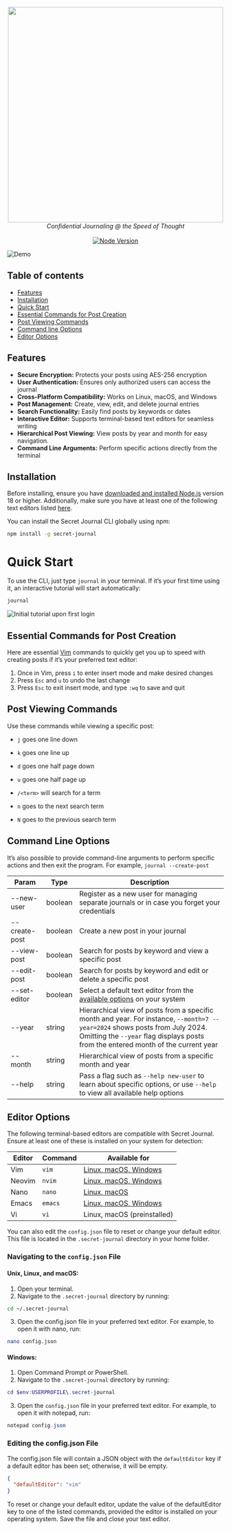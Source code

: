 <p align="center">
  <img width="500" src="https://utfs.io/f/e4fde66c-dea5-46c5-9b4b-9c83de8b633a-n3ch5g.png">
  <br>
  <i>Confidential Journaling @ the Speed of Thought</i>
  <br>
  <br>
  <a href="#"><img src="https://img.shields.io/badge/node-%3E=18.0.0-brightgreen.svg" alt="Node Version"></a>
</p>

![Demo](https://utfs.io/f/d23952bc-18a9-4bda-ae9d-2eb6afadb1e6-tz1yqs.gif)

## Table of contents

- [Features](#features)
- [Installation](#installation)
- [Quick Start](#quick-start)
- [Essential Commands for Post Creation](#essential-commands-for-post-creation)
- [Post Viewing Commands](#post-viewing-commands)
- [Command line Options](#command-line-options)
- [Editor Options](#editor-options)

## Features

- <strong>Secure Encryption:</strong> Protects your posts using AES-256 encryption
- <strong>User Authentication:</strong> Ensures only authorized users can access the journal
- <strong>Cross-Platform Compatibility:</strong> Works on Linux, macOS, and Windows
- <strong>Post Management:</strong> Create, view, edit, and delete journal entries
- <strong>Search Functionality:</strong> Easily find posts by keywords or dates
- <strong>Interactive Editor:</strong> Supports terminal-based text editors for seamless writing
- <strong>Hierarchical Post Viewing:</strong> View posts by year and month for easy navigation.
- <strong>Command Line Arguments:</strong> Perform specific actions directly from the terminal

## Installation

Before installing, ensure you have [downloaded and installed Node.js](https://nodejs.org/en/download/) version 18 or higher. Additionally, make sure you have at least one of the following text editors listed [here](#editor-options).

You can install the Secret Journal CLI globally using npm:

```bash
npm install -g secret-journal
```

# Quick Start

To use the CLI, just type `journal` in your terminal. If it’s your first time using it, an interactive tutorial will start automatically:

```bash
journal
```

![Initial tutorial upon first login](https://utfs.io/f/6b2deadc-3738-4531-bd17-82da642c51d3-pkje4t.png)

## Essential Commands for Post Creation

Here are essential [Vim](https://www.vim.org/) commands to quickly get you up to speed with creating posts if it’s your preferred text editor:

1. Once in Vim, press `i` to enter insert mode and make desired changes
2. Press `Esc` and `u` to undo the last change
3. Press `Esc` to exit insert mode, and type `:wq` to save and quit

## Post Viewing Commands

Use these commands while viewing a specific post:

- `j` goes one line down

- `k` goes one line up

- `d` goes one half page down

- `u` goes one half page up

- `/<term>` will search for a term

- `n` goes to the next search term

- `N` goes to the previous search term

## Command Line Options

It’s also possible to provide command-line arguments to perform specific actions and then exit the program. For example, `journal --create-post`

| Param         | Type    | Description                                                                                                                                                                                                       |
| ------------- | ------- | ----------------------------------------------------------------------------------------------------------------------------------------------------------------------------------------------------------------- |
| --new-user    | boolean | Register as a new user for managing separate journals or in case you forget your credentials                                                                                                                      |
| --create-post | boolean | Create a new post in your journal                                                                                                                                                                                 |
| --view-post   | boolean | Search for posts by keyword and view a specific post                                                                                                                                                              |
| --edit-post   | boolean | Search for posts by keyword and edit or delete a specific post                                                                                                                                                    |
| --set-editor  | boolean | Select a default text editor from the [available options](#editor-options) on your system                                                                                                                         |
| --year        | string  | Hierarchical view of posts from a specific month and year. For instance, `--month=7 --year=2024` shows posts from July 2024. Omitting the `--year` flag displays posts from the entered month of the current year |
| --month       | string  | Hierarchical view of posts from a specific month and year                                                                                                                                                         |
| --help        | string  | Pass a flag such as `--help new-user` to learn about specific options, or use `--help` to view all available help options                                                                                         |

## Editor Options

The following terminal-based editors are compatible with Secret Journal. Ensure at least one of these is installed on your system for detection:

| Editor | Command | Available for                                                                               |
| ------ | ------- | ------------------------------------------------------------------------------------------- |
| Vim    | `vim`   | [Linux, macOS, Windows](https://www.vim.org/download.php)                                   |
| Neovim | `nvim`  | [Linux, macOS, Windows](https://github.com/neovim/neovim/blob/master/INSTALL.md)            |
| Nano   | `nano`  | [Linux, macOS](https://www.hostinger.com/tutorials/how-to-install-and-use-nano-text-editor) |
| Emacs  | `emacs` | [Linux, macOS, Windows](https://www.gnu.org/software/emacs/download.html)                   |
| Vi     | `vi`    | Linux, macOS (preinstalled)                                                                 |

You can also edit the `config.json` file to reset or change your default editor. This file is located in the `.secret-journal` directory in your home folder.

### Navigating to the `config.json` File

#### Unix, Linux, and macOS:

1. Open your terminal.
2. Navigate to the `.secret-journal` directory by running:

```bash
cd ~/.secret-journal
```

3. Open the config.json file in your preferred text editor. For example, to open it with nano, run:

```bash
nano config.json
```

#### Windows:

1. Open Command Prompt or PowerShell.
2. Navigate to the `.secret-journal` directory by running:

```powershell
cd $env:USERPROFILE\.secret-journal
```

3. Open the `config.json` file in your preferred text editor. For example, to open it with notepad, run:

```powershell
notepad config.json
```

### Editing the config.json File

The config.json file will contain a JSON object with the `defaultEditor` key if a default editor has been set; otherwise, it will be empty.

```json
{
  "defaultEditor": "vim"
}
```

To reset or change your default editor, update the value of the defaultEditor key to one of the listed commands, provided the editor is installed on your operating system. Save the file and close your text editor.
